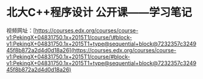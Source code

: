# 北大C++程序设计 公开课——学习笔记

视频网址：[https://courses.edx.org/courses/course-v1:PekingX+04831750.1x+2015T1/course/\#block-v1:PekingX+04831750.1x+2015T1+type@sequential+block@7232357c324945f8b872a2d4d0d18a26](https://courses.edx.org/courses/course-v1:PekingX+04831750.1x+2015T1/course/#block-v1:PekingX+04831750.1x+2015T1+type@sequential+block@7232357c324945f8b872a2d4d0d18a26)

